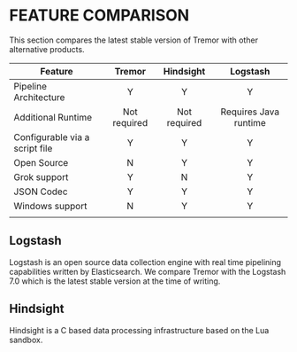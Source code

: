 # FEATURE COMPARISON

This section compares the latest stable version of Tremor with other alternative products.

| Feature                        |    Tremor    |  Hindsight   |       Logstash        |
| ------------------------------ | :----------: | :----------: | :-------------------: |
| Pipeline Architecture          |      Y       |      Y       |           Y           |
| Additional Runtime             | Not required | Not required | Requires Java runtime |
| Configurable via a script file |      Y       |      Y       |           Y           |
| Open Source                    |      N       |      Y       |           Y           |
| Grok support                   |      Y       |      N       |           Y           |
| JSON Codec                     |      Y       |      Y       |           Y           |
| Windows support                |      N       |      Y       |           Y           |
|                                |              |              |                       |

## Logstash

Logstash is an open source data collection engine with real time pipelining capabilities written by Elasticsearch.  We compare Tremor with the Logstash 7.0 which is the latest stable version at the time of writing.

## Hindsight

Hindsight is a C based data processing infrastructure based on the Lua sandbox.
